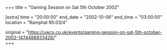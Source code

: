 +++
title = "Gaming Session on Sat 5th October 2002"

[extra]
time = "20:00:00"
end_date = "2002-10-06"
end_time = "03:00:00"
location = "Ramphal R0.03/4"

original = "https://uwcs.co.uk/events/gaming-session-on-sat-5th-october-2002-1474488933428/"    
+++



